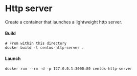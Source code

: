 # Http server
Create a container that launches a lightweight http server.

#### Build
```shell script
# From within this directory
docker build -t centos-http-server .
```

#### Launch
```shell script
docker run --rm -d -p 127.0.0.1:3000:80 centos-http-server
```